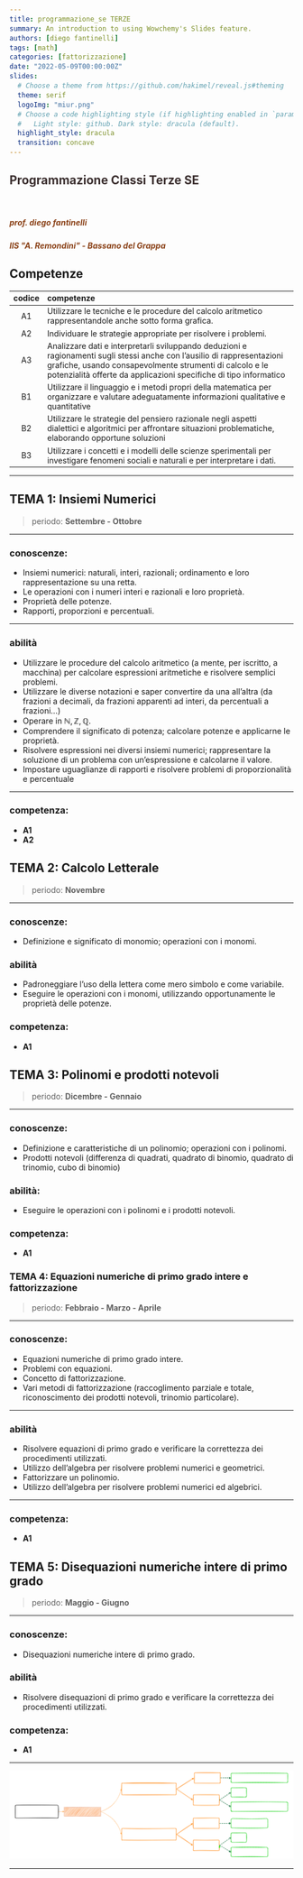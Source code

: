 ```yaml
---
title: programmazione_se TERZE
summary: An introduction to using Wowchemy's Slides feature.
authors: [diego fantinelli]
tags: [math]
categories: [fattorizzazione]
date: "2022-05-09T00:00:00Z"
slides:
  # Choose a theme from https://github.com/hakimel/reveal.js#theming
  theme: serif
  logoImg: "miur.png"
  # Choose a code highlighting style (if highlighting enabled in `params.toml`)
  #   Light style: github. Dark style: dracula (default).
  highlight_style: dracula
  transition: concave
---
```



<section data-background-image="pingpong_bkg.jpg" data-background-opacity="0.6" data-transition="convex">
  <h2 style="color:#3B2F2F">Programmazione Classi Terze SE</h2>
  <!-- <h3 style="color:#3B2F2F"><em>esercizi e ripasso</em></h3> -->
  <br>
  <h5 style="color:#8A4117"><em>prof. diego fantinelli</em></h5>
  <h5 style="color:#8A4117">IIS "A. Remondini" - Bassano del Grappa</h5>
</section>

<section class="r-fit-text" data-background-image="pingpong_bkg.jpg" data-background-opacity="0.6">

## Competenze

| codice | competenze                                                                                                                                                                                                                                               |
|:------:|:-------------------------------------------------------------------------------------------------------------------------------------------------------------------------------------------------------------------------------------------------------- |
|   A1   | Utilizzare le tecniche e le procedure del calcolo aritmetico rappresentandole anche sotto forma grafica.                                                                                                                                                 |
|   A2   | Individuare le strategie appropriate per risolvere i problemi.                                                                                                                                                                                           |
|   A3   | Analizzare dati e interpretarli sviluppando deduzioni e ragionamenti sugli stessi anche con l’ausilio di rappresentazioni grafiche, usando consapevolmente strumenti di calcolo e le potenzialità offerte da applicazioni specifiche di tipo informatico |
|   B1   | Utilizzare il linguaggio e i metodi propri della matematica per organizzare e valutare adeguatamente informazioni qualitative e quantitative                                                                                                             |
|   B2   | Utilizzare le strategie del pensiero razionale negli aspetti dialettici e algoritmici per affrontare situazioni problematiche, elaborando opportune soluzioni                                                                                            |
|   B3   | Utilizzare i concetti e i modelli delle scienze sperimentali per investigare fenomeni sociali e naturali e per interpretare i dati.                                                                                                                      |

</section>

---

<section data-background-image="calm_bkg.jpg" data-background-opacity="0.6">

## TEMA 1: Insiemi Numerici
>periodo: **Settembre - Ottobre**

---

### conoscenze:
- Insiemi numerici: naturali, interi, razionali; ordinamento e loro rappresentazione su una retta.
- Le operazioni con i numeri interi e razionali e loro proprietà.
- Proprietà delle potenze.
- Rapporti, proporzioni e percentuali.

---

### abilità
- Utilizzare le procedure del calcolo aritmetico (a mente, per iscritto, a macchina) per calcolare espressioni aritmetiche e risolvere semplici problemi.
- Utilizzare le diverse notazioni e saper convertire da una all’altra (da frazioni a decimali, da frazioni apparenti ad interi, da percentuali a frazioni…)
- Operare in $\mathbb{N,\, Z,\, Q}.$
- Comprendere il significato di potenza; calcolare potenze e applicarne le proprietà.
- Risolvere espressioni nei diversi insiemi numerici; rappresentare la soluzione di un problema con un’espressione e calcolarne il valore.
- Impostare uguaglianze di rapporti e risolvere problemi di proporzionalità e percentuale

---

### competenza: 
- **A1**
- **A2**

</section>

<section data-background-image="calm_bkg.jpg" data-background-opacity="0.6">

## TEMA 2: Calcolo Letterale
>periodo: **Novembre**

---

### conoscenze:    
- Definizione e significato di monomio; operazioni con i monomi.
### abilità
- Padroneggiare l’uso della lettera come mero simbolo e come variabile.
- Eseguire le operazioni con i monomi, utilizzando opportunamente le proprietà delle potenze.
### competenza:
- **A1**

</section>

<section data-background-image="calm_bkg.jpg" data-background-opacity="0.6">

## TEMA 3: Polinomi e prodotti notevoli
>periodo: **Dicembre - Gennaio**

---

### conoscenze:
- Definizione e caratteristiche di un polinomio; operazioni con i polinomi.
- Prodotti notevoli (differenza di quadrati, quadrato di binomio, quadrato di trinomio, cubo di binomio)

### abilità:
- Eseguire le operazioni con i polinomi e i prodotti notevoli.

### competenza:

- **A1**

</section>

<section data-background-image="calm_bkg.jpg" data-background-opacity="0.6">

### TEMA 4: Equazioni numeriche di primo grado intere e fattorizzazione
>periodo: **Febbraio - Marzo - Aprile**

---

### conoscenze:
- Equazioni numeriche di primo grado intere.
- Problemi con equazioni.
- Concetto di fattorizzazione.
- Vari metodi di fattorizzazione (raccoglimento parziale e totale, riconoscimento dei prodotti notevoli, trinomio particolare).

---

### abilità
- Risolvere equazioni di primo grado e verificare la correttezza dei procedimenti utilizzati.
- Utilizzo dell’algebra per risolvere problemi numerici e geometrici.
- Fattorizzare un polinomio.
- Utilizzo dell’algebra per risolvere problemi numerici ed algebrici.

---

### competenza:
- **A1**

</section>

<section data-background-image="calm_bkg.jpg" data-background-opacity="0.6">

## TEMA 5: Disequazioni numeriche intere di primo grado
> periodo: **Maggio - Giugno**

---

### conoscenze:
- Disequazioni numeriche intere di primo grado.
### abilità
- Risolvere disequazioni di primo grado e verificare la correttezza dei procedimenti utilizzati.
### competenza:
- **A1**

</section>

---

![polinomi](schema_polinomi-equazioni.svg)

---

<section data-transition="convex" data-background-color="#EDEDED">
  <img data-src="https://res.cloudinary.com/teepublic/image/private/s--TQXt20Pc--/t_Resized%20Artwork/c_fit,g_north_west,h_954,w_954/co_000000,e_outline:48/co_000000,e_outline:inner_fill:48/co_ffffff,e_outline:48/co_ffffff,e_outline:inner_fill:48/co_bbbbbb,e_outline:3:1000/c_mpad,g_center,h_1260,w_1260/b_rgb:eeeeee/c_limit,f_auto,h_630,q_90,w_630/v1588675429/production/designs/9818088_0.jpg">
</section>